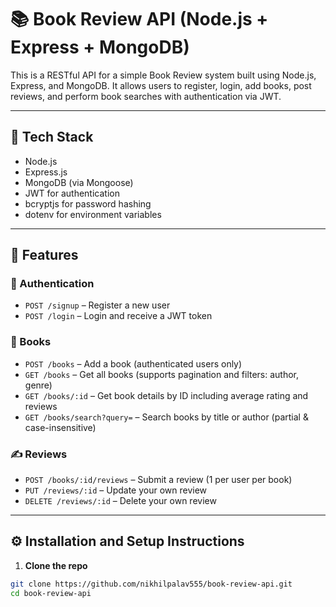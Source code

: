 # 📚 Book Review API (Node.js + Express + MongoDB)

This is a RESTful API for a simple Book Review system built using Node.js, Express, and MongoDB. It allows users to register, login, add books, post reviews, and perform book searches with authentication via JWT.

---

## 🔧 Tech Stack

- Node.js
- Express.js
- MongoDB (via Mongoose)
- JWT for authentication
- bcryptjs for password hashing
- dotenv for environment variables

---

## 🚀 Features

### 🔐 Authentication
- `POST /signup` – Register a new user
- `POST /login` – Login and receive a JWT token

### 📘 Books
- `POST /books` – Add a book (authenticated users only)
- `GET /books` – Get all books (supports pagination and filters: author, genre)
- `GET /books/:id` – Get book details by ID including average rating and reviews
- `GET /books/search?query=` – Search books by title or author (partial & case-insensitive)

### ✍️ Reviews
- `POST /books/:id/reviews` – Submit a review (1 per user per book)
- `PUT /reviews/:id` – Update your own review
- `DELETE /reviews/:id` – Delete your own review

---

## ⚙️ Installation and Setup Instructions

1. **Clone the repo**
```bash
git clone https://github.com/nikhilpalav555/book-review-api.git
cd book-review-api
